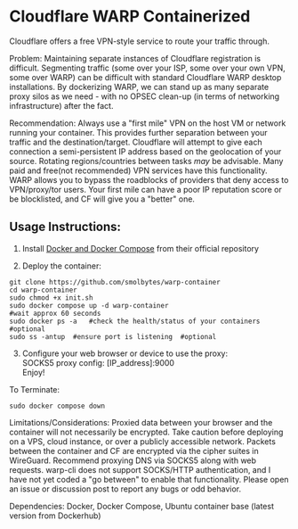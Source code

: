 # Cloudflare WARP Containerized 

Cloudflare offers a free VPN-style service to route your traffic through. 

Problem: Maintaining separate instances of Cloudflare registration is difficult. Segmenting traffic (some over your ISP, some over your own VPN, some over WARP) can be difficult with standard Cloudflare WARP desktop installations. By dockerizing WARP, we can stand up as many separate proxy silos as we need - with no OPSEC clean-up (in terms of networking infrastructure) after the fact. 

Recommendation: Always use a "first mile" VPN on the host VM or network running your container. This provides further separation between your traffic and the destination/target. Cloudflare will attempt to give each connection a semi-persistent IP address based on the geolocation of your source. Rotating regions/countries between tasks *may* be advisable. Many paid and free(not recommended) VPN services have this functionality. WARP allows you to bypass the roadblocks of providers that deny access to VPN/proxy/tor users. Your first mile can have a poor IP reputation score or be blocklisted, and CF will give you a "better" one.    
  
  
## Usage Instructions: 

1. Install [Docker and Docker Compose](https://docs.docker.com/compose/install/) from their official repository

2. Deploy the container:  
```
git clone https://github.com/smolbytes/warp-container  
cd warp-container  
sudo chmod +x init.sh  
sudo docker compose up -d warp-container  
#wait approx 60 seconds  
sudo docker ps -a   #check the health/status of your containers  #optional  
sudo ss -antup  #ensure port is listening  #optional  
```
  
3. Configure your web browser or device to use the proxy:  
SOCKS5 proxy config:  [IP_address]:9000  
Enjoy!    
  
To Terminate:  
```
sudo docker compose down  
```
  
  
Limitations/Considerations: Proxied data between your browser and the container will not necessarily be encrypted. Take caution before deploying on a VPS, cloud instance, or over a publicly accessible network. Packets between the container and CF are encrypted via the cipher suites in WireGuard. Recommend proxying DNS via SOCKS5 along with web requests. warp-cli does not support SOCKS/HTTP authentication, and I have not yet coded a "go between" to enable that functionality. Please open an issue or discussion post to report any bugs or odd behavior.  
  
Dependencies: Docker, Docker Compose, Ubuntu container base (latest version from Dockerhub)  
